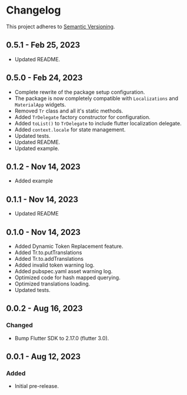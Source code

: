 # Changelog

This project adheres to [Semantic Versioning](https://semver.org/spec/v2.0.0.html).

## 0.5.1 - Feb 25, 2023

- Updated README.

## 0.5.0 - Feb 24, 2023

- Complete rewrite of the package setup configuration.
- The package is now completely compatible with `Localizations` and `MaterialApp` widgets.
- Removed `Tr` class and all it's static methods.
- Added `TrDelegate` factory constructor for configuration.
- Added `toList()` to `TrDelegate` to include flutter localization delegate.
- Added `context.locale` for state management.
- Updated tests.
- Updated README.
- Updated example.

## 0.1.2 - Nov 14, 2023

- Added example

## 0.1.1 - Nov 14, 2023

- Updated README

## 0.1.0 - Nov 14, 2023

- Added Dynamic Token Replacement feature.
- Added Tr.to.putTranslations
- Added Tr.to.addTranslations
- Added invalid token warning log.
- Added pubspec.yaml asset warning log.
- Optimized code for hash mapped querying.
- Optimized translations loading.
- Updated tests.

## 0.0.2 - Aug 16, 2023

### Changed

- Bump Flutter SDK to 2.17.0 (flutter 3.0).

## 0.0.1 - Aug 12, 2023

### Added

- Initial pre-release.
